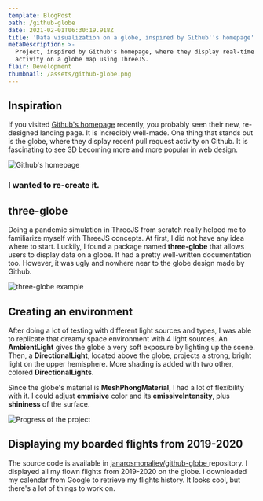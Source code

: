 ```yaml
---
template: BlogPost
path: /github-globe
date: 2021-02-01T06:30:19.918Z
title: 'Data visualization on a globe, inspired by Github''s homepage'
metaDescription: >-
  Project, inspired by Github's homepage, where they display real-time Github
  activity on a globe map using ThreeJS.
flair: Development
thumbnail: /assets/github-globe.png
---
```

## Inspiration

If you visited [Github's homepage](https://github.com/home) recently, you probably seen their new, re-designed landing page. It is incredibly well-made. One thing that stands out is the globe, where they display recent pull request activity on Github. It is fascinating to see 3D becoming more and more popular in web design.

![Github's homepage](/assets/github-home.png "Github's homepage")

### I wanted to re-create it.

## three-globe

Doing a pandemic simulation in ThreeJS from scratch really helped me to familiarize myself with ThreeJS concepts. At first, I did not have any idea where to start. Luckily, I found a package named **three-globe** that allows users to display data on a globe. It had a pretty well-written documentation too. However, it was ugly and nowhere near to the globe design made by Github.

![three-globe example](/assets/three-globe.png "three-globe example")

## Creating an environment

After doing a lot of testing with different light sources and types, I was able to replicate that dreamy space environment with 4 light sources. An **AmbientLight** gives the globe a very soft exposure by lighting up the scene. Then, a **DirectionalLight**, located above the globe, projects a strong, bright light on the upper hemisphere. More shading is added with two other, colored **DirectionalLights**.

Since the globe's material is **MeshPhongMaterial**, I had a lot of flexibility with it. I could adjust **emmisive** color and its **emissiveIntensity**, plus **shininess** of the surface.

![Progress of the project](/assets/github-globe.gif "GitHub-globe, deconstrucred")

## Displaying my boarded flights from 2019-2020

The source code is available in [janarosmonaliev/github-globe ](https://github.com/janarosmonaliev/github-globe)repository. I displayed all my flown flights from 2019-2020 on the globe. I downloaded my calendar from Google to retrieve my flights history. It looks cool, but there's a lot of things to work on.
